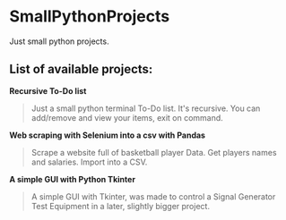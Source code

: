 # SmallPythonProjects
Just small python projects.

## List of available projects:

**Recursive To-Do list**

 >Just a small python terminal To-Do list.
 It's recursive.
 You can add/remove and view your items, exit on command.

**Web scraping with Selenium into a csv with Pandas**
 
 >Scrape a website full of basketball player Data.
 Get players names and salaries.
 Import into a CSV.
 
**A simple GUI with Python Tkinter**
 
 >A simple GUI with Tkinter, was made to control a Signal Generator
 Test Equipment in a later, slightly bigger project.
 
 
